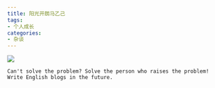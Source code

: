 ```yaml
---
title: 阳光开朗马乙己
tags:
- 个人成长
categories:
- 杂谈
---
```




![](https://cdn.fangyuanxiaozhan.com/assets/1680863481416cm6aQ2bG.png)

```
Can't solve the problem? Solve the person who raises the problem! Write English blogs in the future.
```

